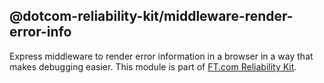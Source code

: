 
## @dotcom-reliability-kit/middleware-render-error-info

Express middleware to render error information in a browser in a way that makes debugging easier. This module is part of [FT.com Reliability Kit](https://github.com/Financial-Times/dotcom-reliability-kit#readme).
